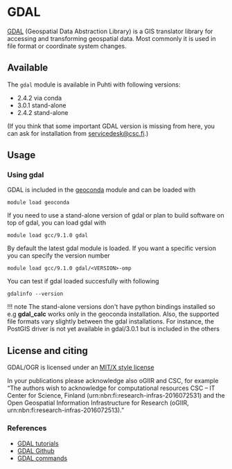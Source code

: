 # GDAL

[GDAL](https://gdal.org/) (Geospatial Data Abstraction Library) is a GIS translator library for accessing and transforming geospatial data. Most commonly it is used in file format or coordinate system changes. 

## Available

The `gdal` module is available in Puhti with following versions:

* 2.4.2 via conda
* 3.0.1 stand-alone
* 2.4.2 stand-alone

(If you think that some important GDAL version is missing from here, you can ask for installation from servicedesk@csc.fi.)

## Usage

### Using gdal

GDAL is included in the [geoconda](../apps/geoconda.md) module and can be loaded with

`module load geoconda`

If you need to use a stand-alone version of gdal or plan to build software on top of gdal, you can load gdal with

`module load gcc/9.1.0 gdal`

By default the latest gdal module is loaded. If you want a specific version you can specify the version number

`module load gcc/9.1.0 gdal/<VERSION>-omp`

You can test if gdal loaded succesfully with following

`gdalinfo --version`



!!! note
    The stand-alone versions don't have python bindings installed so e.g __gdal_calc__ works only in the geoconda installation. Also, the supported file formats vary slightly between the gdal installations. For instance, the PostGIS driver is not yet available in gdal/3.0.1 but is included in the others



## License and citing

GDAL/OGR is licensed under an [MIT/X style license](https://gdal.org/license.html)

In your publications please acknowledge also oGIIR and CSC, for example “The authors wish to acknowledge for computational resources CSC – IT Center for Science, Finland (urn:nbn:fi:research-infras-2016072531) and the Open Geospatial Information Infrastructure for Research (oGIIR, urn:nbn:fi:research-infras-2016072513).”

### References

* [GDAL tutorials](https://gdal.org/tutorials/index.html)
* [GDAL Github](https://github.com/OSGeo/GDAL)
* [GDAL commands](https://gdal.org/programs/index.html)
